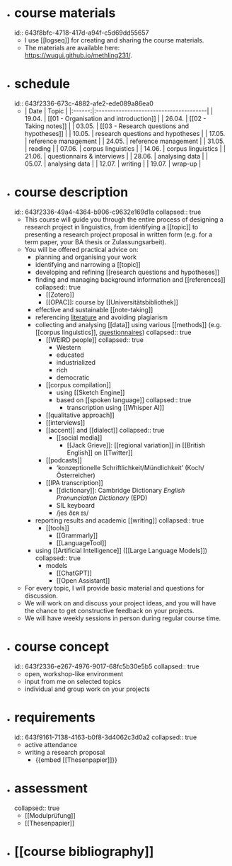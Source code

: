 - # course materials
  id:: 643f8bfc-4718-417d-a94f-c5d69dd55657
	- I use [[logseq]] for creating and sharing the course materials.
	- The materials are available here: https://wuqui.github.io/methling231/.
- # schedule
  id:: 643f2336-673c-4882-afe2-ede089a86ea0
	- | Date   | Topic                                  |
	  		|:------:|:---------------------------------------|
	  		| 19.04. | [[01 - Organisation and introduction]] |
	  		| 26.04. | [[02 - Taking notes]]                  |
	  		| 03.05. | [[03 - Research questions and hypotheses]]      |
	  		| 10.05. | research questions and hypotheses      |
	  		| 17.05. | reference management                   |
	  		| 24.05. | reference management                   |
	  		| 31.05. | reading                                |
	  		| 07.06. | corpus linguistics                     |
	  		| 14.06. | corpus linguistics                     |
	  		| 21.06. | questionnairs & interviews             |
	  		| 28.06. | analysing data                         |
	  		| 05.07. | analysing data                         |
	  		| 12.07. | writing                                |
	  		| 19.07. | wrap-up                                |
- # course description
  id:: 643f2336-49a4-4364-b906-c9632e169d1a
  collapsed:: true
	- This course will guide you through the entire process of designing a research project in linguistics, from identifying a [[topic]] to presenting a research project proposal in written form (e.g. for a term paper, your BA thesis or Zulassungsarbeit).
	- You will be offered practical advice on:
		- planning and organising your work
		- identifying and narrowing a [[topic]]
		- developing and refining [[research questions and hypotheses]]
		- finding and managing background information and [[references]]
		  collapsed:: true
			- [[Zotero]]
			- [[OPAC]]: course by [[Universitätsbibliothek]]
		- effective and sustainable [[note-taking]]
		- referencing [literature]([[references]]) and avoiding plagiarism
		- collecting and analysing [[data]] using various [[methods]] (e.g. [[corpus linguistics]], [questionnaires]([[questionnaire]]))
		  collapsed:: true
			- [[WEIRD people]]
			  collapsed:: true
				- Western
				- educated
				- industrialized
				- rich
				- democratic
			- [[corpus compilation]]
				- using [[Sketch Engine]]
				- based on [[spoken language]]
				  collapsed:: true
					- transcription using [[Whisper AI]]
			- [[qualitative approach]]
			- [[interviews]]
			- [[accent]] and [[dialect]]
			  collapsed:: true
				- [[social media]]
					- [[Jack Grieve]]: [[regional variation]] in [[British English]] on [[Twitter]]
			- [[podcasts]]
				- ‘konzeptionelle Schriftlichkeit/Mündlichkeit’ (Koch/Österreicher)
			- [[IPA transcription]]
				- [[dictionary]]: Cambridge Dictionary *English Pronunciation Dictionary* (EPD)
				- SIL keyboard
				- /jes ðɛʀ ɪs/
		- reporting results and academic [[writing]]
		  collapsed:: true
			- [[tools]]
				- [[Grammarly]]
				- [[LanguageTool]]
		- using [[Artificial Intelligence]] ([[Large Language Models]])
		  collapsed:: true
			- models
				- [[ChatGPT]]
				- [[Open Assistant]]
	- For every topic, I will provide basic material and questions for discussion.
	- We will work on and discuss your project ideas, and you will have the chance to get constructive feedback on your projects.
	- We will have weekly sessions in person during regular course time.
- # course concept
  id:: 643f2336-e267-4976-9017-68fc5b30e5b5
  collapsed:: true
	- open, workshop-like environment
	- input from me on selected topics
	- individual and group work on your projects
- # requirements
  id:: 643f9161-7138-4163-b0f8-3d4062c3d0a2
  collapsed:: true
	- active attendance
	- writing a research proposal
		- {{embed [[Thesenpapier]]}}
- # assessment
  collapsed:: true
	- [[Modulprüfung]]
	- [[Thesenpapier]]
- # [[course bibliography]]